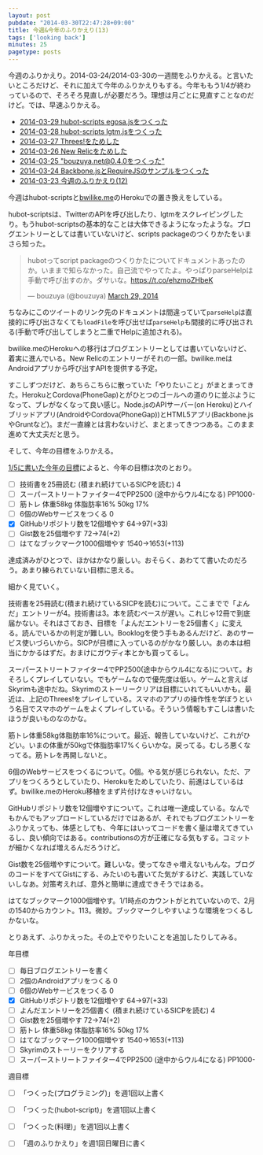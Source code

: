 ```yaml
---
layout: post
pubdate: "2014-03-30T22:47:28+09:00"
title: 今週&今年のふりかえり(13)
tags: ['looking back']
minutes: 25
pagetype: posts
---
```

今週のふりかえり。2014-03-24/2014-03-30の一週間をふりかえる。と言いたいところだけど、それに加えて今年のふりかえりもする。今年ももう1/4が終わっているので、そろそろ見直しが必要だろう。理想は月ごとに見直すことなのだけど。では、早速ふりかえる。

- [2014-03-29 hubot-scripts egosa.jsをつくった](http://blog.bouzuya.net/2014/03/29/diary/)
- [2014-03-28 hubot-scripts lgtm.jsをつくった](http://blog.bouzuya.net/2014/03/28/diary/)
- [2014-03-27 Threes!をためした](http://blog.bouzuya.net/2014/03/27/diary/)
- [2014-03-26 New Relicをためした](http://blog.bouzuya.net/2014/03/26/diary/)
- [2014-03-25 "bouzuya.net@0.4.0をつくった"](http://blog.bouzuya.net/2014/03/25/diary/)
- [2014-03-24 Backbone.jsとRequireJSのサンプルをつくった](http://blog.bouzuya.net/2014/03/24/diary/)
- [2014-03-23 今週のふりかえり(12)](http://blog.bouzuya.net/2014/03/23/diary/)

今週はhubot-scriptsと[bwilike.me](http://bwilike.me/)のHerokuでの置き換えをしている。

hubot-scriptsは、TwitterのAPIを呼び出したり、lgtmをスクレイピングしたり。もうhubot-scriptsの基本的なことは大体できるようになったような。ブログエントリーとしては書いていないけど、scripts packageのつくりかたをいまさら知った。

<blockquote class="twitter-tweet" data-partner="tweetdeck"><p>hubotってscript packageのつくりかたについてドキュメントあったのか。いままで知らなかった。自己流でやってたよ。やっぱりparseHelpは手動で呼び出すのか。ダサいな。<a href="https://t.co/ehzmoZHbeK">https://t.co/ehzmoZHbeK</a></p>&mdash; bouzuya (@bouzuya) <a href="https://twitter.com/bouzuya/statuses/449729391593938944">March 29, 2014</a></blockquote>
<script async src="//platform.twitter.com/widgets.js" charset="utf-8"></script>

ちなみにこのツイートのリンク先のドキュメントは間違っていて`parseHelp`は直接的に呼び出さなくても`loadFile`を呼び出せば`parseHelp`も間接的に呼び出される(手動で呼び出してしまうと二重でHelpに追加される)。

bwilike.meのHerokuへの移行はブログエントリーとしては書いていないけど、着実に進んでいる。New Relicのエントリーがそれの一部。bwilike.meはAndroidアプリから呼び出すAPIを提供する予定。

すこしずつだけど、あちらこちらに散っていた「やりたいこと」がまとまってきた。HerokuとCordova(PhoneGap)とがひとつのゴールへの道のりに並ぶようになって、ブレがなくなって良い感じ。Node.jsのAPIサーバー(on Heroku)とハイブリッドアプリ(AndroidやCordova(PhoneGap))とHTML5アプリ(Backbone.jsやGruntなど)。まだ一直線とは言わないけど、まとまってきつつある。このまま進めて大丈夫だと思う。

そして、今年の目標をふりかえる。

[1/5に書いた今年の目標](http://blog.bouzuya.net/2014/01/05/diary/)によると、今年の目標は次のとおり。

- [ ] 技術書を25冊読む (積まれ続けているSICPを読む)               4
- [ ] スーパーストリートファイター4でPP2500 (途中からウル4になる) PP1000-
- [ ] 筋トレ 体重58kg 体脂肪率16%    50kg 17%
- [ ] 6個のWebサービスをつくる       0
- [x] GitHubリポジトリ数を12個増やす 64->97(+33)
- [ ] Gist数を25個増やす             72->74(+2)
- [ ] はてなブックマーク1000個増やす 1540->1653(+113)

達成済みがひとつで、ほかはかなり厳しい。おそらく、あわてて書いたのだろう。あまり練られていない目標に思える。

細かく見ていく。

技術書を25冊読む(積まれ続けているSICPを読む)について。ここまでで「よんだ」エントリーが4。技術書は3。本を読むペースが遅い。これじゃ12冊で到底届かない。それはさておき、目標を「よんだエントリーを25個書く」に変える。読んでいるかの判定が難しい。Booklogを使う手もあるんだけど、あのサービス使いづらいから。SICPが目標に入っているのがかなり厳しい。あの本は相当にかかるはずだ。おまけにガウディ本とかも買ってるし。

スーパーストリートファイター4でPP2500(途中からウル4になる)について。おそろしくプレイしていない。でもゲームなので優先度は低い。ゲームと言えばSkyrimも途中だね。Skyrimのストーリークリアは目標にいれてもいいかも。最近は、上記のThrees!をプレイしている。スマホのアプリの操作性を学ぼうという名目でスマホのゲームをよくプレイしている。そういう情報もすこしは書いたほうが良いものなのかな。

筋トレ体重58kg体脂肪率16%について。最近、報告していないけど、これがひどい。いまの体重が50kgで体脂肪率17%くらいかな。戻ってる。むしろ悪くなってる。筋トレを再開しないと。

6個のWebサービスをつくるについて。0個。やる気が感じられない。ただ、アプリをつくろうとしていたり、Herokuをためしていたり、前進はしているはず。bwilike.meのHeroku移植をまず片付けなきゃいけない。

GitHubリポジトリ数を12個増やすについて。これは唯一達成している。なんでもかんでもアップロードしているだけではあるが、それでもブログエントリーをふりかえっても、体感としても、今年にはいってコードを書く量は増えてきているし、良い傾向ではある。contributionsの方が正確になる気もする。コミットが細かくなれば増えるんだろうけど。

Gist数を25個増やすについて。難しいな。使ってなきゃ増えないもんな。ブログのコードをすべてGistにする、みたいのも書いてた気がするけど、実践していないしなあ。対策考えれば、意外と簡単に達成できそうではある。

はてなブックマーク1000個増やす。1/1時点のカウントがとれていないので、2月の1540からカウント。113。微妙。ブックマークしやすいような環境をつくるしかないな。

とりあえず、ふりかえった。その上でやりたいことを追加したりしてみる。

年目標

- [ ] 毎日ブログエントリーを書く
- [ ] 2個のAndroidアプリをつくる     0
- [ ] 6個のWebサービスをつくる       0
- [x] GitHubリポジトリ数を12個増やす 64->97(+33)
- [ ] よんだエントリーを25個書く (積まれ続けているSICPを読む) 4
- [ ] Gist数を25個増やす             72->74(+2)
- [ ] 筋トレ 体重58kg 体脂肪率16%    50kg 17%
- [ ] はてなブックマーク1000個増やす 1540->1653(+113)
- [ ] Skyrimのストーリーをクリアする
- [ ] スーパーストリートファイター4でPP2500 (途中からウル4になる) PP1000-

週目標

- [ ] 「つくった(プログラミング)」を週1回以上書く
- [ ] 「つくった(hubot-script)」を週1回以上書く
- [ ] 「つくった(料理)」を週1回以上書く
- [ ] 「週のふりかえり」を週1回日曜日に書く

